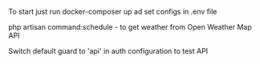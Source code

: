 <p>To start just run docker-composer up ad set configs in .env file</p>
<p>php artisan command:schedule - to get weather from Open Weather Map API</p>
<p>Switch default guard to 'api' in auth configuration to test API</p>